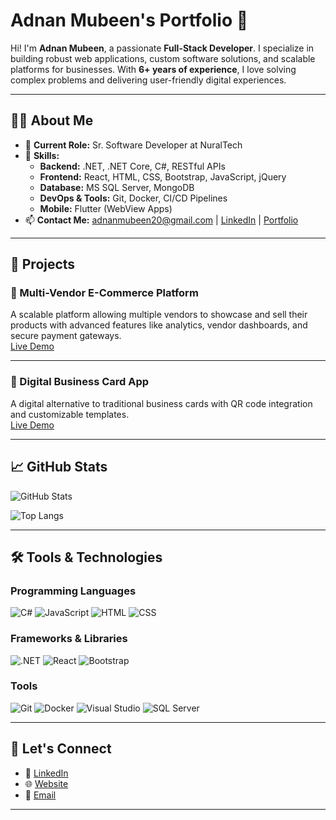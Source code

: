 # Adnan Mubeen's Portfolio 🌟

Hi! I'm **Adnan Mubeen**, a passionate **Full-Stack Developer**. I specialize in building robust web applications, custom software solutions, and scalable platforms for businesses. With **6+ years of experience**, I love solving complex problems and delivering user-friendly digital experiences.

---

## 👨‍💻 About Me

- 🔭 **Current Role:** Sr. Software Developer at NuralTech
- 🌟 **Skills:**  
  - **Backend:** .NET, .NET Core, C#, RESTful APIs  
  - **Frontend:** React, HTML, CSS, Bootstrap, JavaScript, jQuery  
  - **Database:** MS SQL Server, MongoDB  
  - **DevOps & Tools:** Git, Docker, CI/CD Pipelines  
  - **Mobile:** Flutter (WebView Apps)  
- 📫 **Contact Me:** [adnanmubeen20@gmail.com](mailto:adnanmubeen20@gmail.com) | [LinkedIn](https://www.linkedin.com/in/adnan-mubeen) | [Portfolio](https://www.codewithadnan.in)

---

## 🚀 Projects

### 🛒 Multi-Vendor E-Commerce Platform
A scalable platform allowing multiple vendors to showcase and sell their products with advanced features like analytics, vendor dashboards, and secure payment gateways.  
[Live Demo](https://shopzinn.com/)

---

### 📇 Digital Business Card App
A digital alternative to traditional business cards with QR code integration and customizable templates.  
[Live Demo](https://card.digimound.com/card.aspx?user=digimound)

---

## 📈 GitHub Stats
![GitHub Stats](https://github-readme-stats.vercel.app/api?username=DeveloperAdnanMubeen&show_icons=true&theme=radical)

![Top Langs](https://github-readme-stats.vercel.app/api/top-langs/?username=DeveloperAdnanMubeen&layout=compact&theme=radical)

---

## 🛠️ Tools & Technologies

### Programming Languages
![C#](https://img.shields.io/badge/C%23-239120?style=flat-square&logo=c-sharp&logoColor=white)
![JavaScript](https://img.shields.io/badge/JavaScript-F7DF1E?style=flat-square&logo=javascript&logoColor=black)
![HTML](https://img.shields.io/badge/HTML5-E34F26?style=flat-square&logo=html5&logoColor=white)
![CSS](https://img.shields.io/badge/CSS3-1572B6?style=flat-square&logo=css3&logoColor=white)

### Frameworks & Libraries
![.NET](https://img.shields.io/badge/.NET-512BD4?style=flat-square&logo=dotnet&logoColor=white)
![React](https://img.shields.io/badge/React-61DAFB?style=flat-square&logo=react&logoColor=black)
![Bootstrap](https://img.shields.io/badge/Bootstrap-563D7C?style=flat-square&logo=bootstrap&logoColor=white)

### Tools
![Git](https://img.shields.io/badge/Git-F05032?style=flat-square&logo=git&logoColor=white)
![Docker](https://img.shields.io/badge/Docker-2496ED?style=flat-square&logo=docker&logoColor=white)
![Visual Studio](https://img.shields.io/badge/Visual%20Studio-5C2D91?style=flat-square&logo=visual-studio&logoColor=white)
![SQL Server](https://img.shields.io/badge/MS%20SQL-CC2927?style=flat-square&logo=microsoft-sql-server&logoColor=white)

---

## 🤝 Let's Connect
- 💼 [LinkedIn](https://www.linkedin.com/in/adnan-mubeen)
- 🌐 [Website](https://www.codewithadnan.in)
- 📧 [Email](mailto:adnanmubeen20@gmail.com)

---
